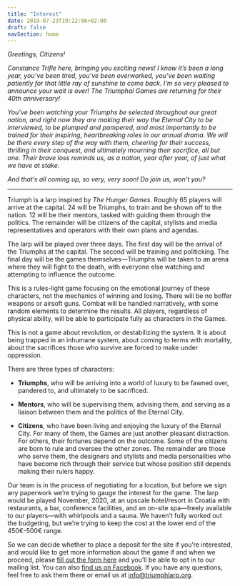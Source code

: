 ```yaml
---
title: "Interest"
date: 2019-07-23T19:22:06+02:00
draft: false
navSection: home
---
```


*Greetings, Citizens!*

*Constance Trifle here, bringing you exciting news! I know it’s been a long year, you’ve been tired, you’ve been overworked, you’ve been waiting patiently for that little ray of sunshine to come back. I’m so very pleased to announce your wait is over! The Triumphal Games are returning for their 40th anniversary!*

*You’ve been watching your Triumphs be selected throughout our great nation, and right now they are making their way the Eternal City to be interviewed, to be plumped and pampered, and most importantly to be trained for their inspiring, heartbreaking roles in our annual drama. We will be there every step of the way with them, cheering for their success, thrilling in their conquest, and ultimately mourning their sacrifice, all but one. Their brave loss reminds us, as a nation, year after year, of just what we have at stake.*

*And that’s all coming up, so very, very soon! Do join us, won’t you?*

<hr>

Triumph is a larp inspired by *The Hunger Games*. Roughly 65 players will arrive at the capital. 24 will be Triumphs, to train and be shown off to the nation. 12 will be their mentors, tasked with guiding them through the politics. The remainder will be citizens of the capital, stylists and media representatives and operators with their own plans and agendas.

The larp will be played over three days. The first day will be the arrival of the Triumphs at the capital. The second will be training and politicking. The final day will be the games themselves—Triumphs will be taken to an arena where they will fight to the death, with everyone else watching and attempting to influence the outcome.

This is a rules-light game focusing on the emotional journey of these characters, not the mechanics of winning and losing. There will be no boffer weapons or airsoft guns. Combat will be handled narratively, with some random elements to determine the results. All players, regardless of physical ability, will be able to participate fully as characters in the Games.

This is not a game about revolution, or destabilizing the system. It is about being trapped in an inhumane system, about coming to terms with mortality, about the sacrifices those who survive are forced to make under oppression.

There are three types of characters:

* **Triumphs**, who will be arriving into a world of luxury to be fawned over, pandered to, and ultimately to be sacrificed.

* **Mentors**, who will be supervising them, advising them, and serving as a liaison between them and the politics of the Eternal City.

* **Citizens**, who have been living and enjoying the luxury of the Eternal City. For many of them, the Games are just another pleasant distraction. For others, their fortunes depend on the outcome. Some of the citizens are born to rule and oversee the other zones. The remainder are those who serve them, the designers and stylists and media personalities who have become rich through their service but whose position still depends making their rulers happy.

Our team is in the process of negotiating for a location, but before we sign any paperwork we’re trying to gauge the interest for the game. The larp would be played November, 2020, at an upscale hotel/resort in Croatia with restaurants, a bar, conference facilities, and an on-site spa—freely available to our players—with whirlpools and a sauna. We haven’t fully worked out the budgeting, but we’re trying to keep the cost at the lower end of the 450€-500€ range.

So we can decide whether to place a deposit for the site if you’re interested, and would like to get more information about the game if and when we proceed, please [fill out the form here](https://forms.gle/GiabWeVQcU5wJjqq9) and you’ll be able to opt in to our mailing list. You can also [find us on Facebook](https://www.facebook.com/triumphlarp). If you have any questions, feel free to ask them there or email us at [info@triumphlarp.org](mailto:info@triumphlarp.org).
